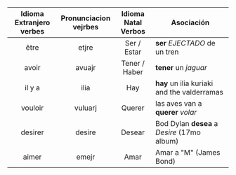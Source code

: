 | Idioma Extranjero <br /> verbes | Pronunciacion <br /> vejrbes | Idioma Natal <br /> Verbos | Asociación |
|:-----------------:|:-------------:|:------------:|------------|
| être              | etjre         | Ser / Estar  | __ser__ _*EJECTADO*_ de un tren |
| avoir             | avuajr        | Tener / Haber | __tener__ un _*jaguar*_          |
| il y a            | ilia          | Hay          | __hay__ un ilia kuriaki and the valderramas |
| vouloir           | vuluarj       | Querer       | las aves van a __querer__ _*volar*_ |
| desirer           | desire        | Desear       | Bod Dylan __desea__ a _*Desire*_ (17mo album)|
| aimer             | emejr         | Amar         | Amar a "M" (James Bond) |

			